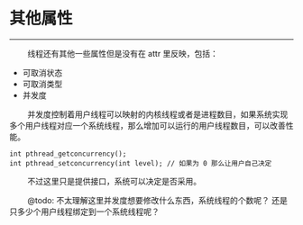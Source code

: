 # 其他属性
***

&emsp;&emsp;
线程还有其他一些属性但是没有在 attr 里反映，包括：

+ 可取消状态
+ 可取消类型
+ 并发度

&emsp;&emsp;
并发度控制着用户线程可以映射的内核线程或者是进程数目，如果系统实现多个用户线程对应一个系统线程，那么增加可以运行的用户线程数目，可以改善性能。

    int pthread_getconcurrency();
    int pthread_setconcurrency(int level); // 如果为 0 那么让用户自己决定
    
&emsp;&emsp;
不过这里只是提供接口，系统可以决定是否采用。

&emsp;&emsp;
@todo: 不太理解这里并发度想要修改什么东西，系统线程的个数呢？
还是只多少个用户线程绑定到一个系统线程呢？
